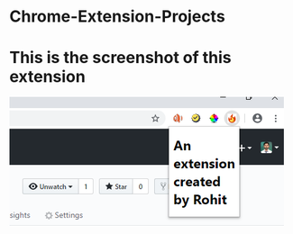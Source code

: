 # Chrome-Extension-Projects

<h1>This is the screenshot of this extension</h1>
<img src="extension-screenshot.PNG">
